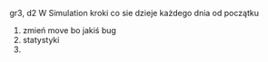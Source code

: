 gr3, d2
W Simulation kroki co sie dzieje każdego dnia od początku

1. zmień move bo jakiś bug
2. statystyki
3. 

